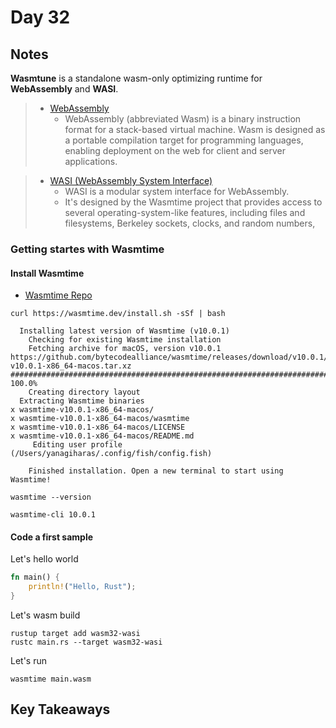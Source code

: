 # Day 32

## Notes

**Wasmtune** is a standalone wasm-only optimizing runtime for **WebAssembly** and **WASI**. 

> - [WebAssembly](https://webassembly.org/)
>   - WebAssembly (abbreviated Wasm) is a binary instruction format for a stack-based virtual machine. Wasm is designed as a portable compilation target for programming languages, enabling deployment on the web for client and server applications.

> - [WASI (WebAssembly System Interface)](https://webassembly.org/)
>   - WASI is a modular system interface for WebAssembly.
>   - It's designed by the Wasmtime project that provides access to several operating-system-like features, including files and filesystems, Berkeley sockets, clocks, and random numbers,

### Getting startes with Wasmtime

#### Install Wasmtime

- [Wasmtime Repo](https://github.com/bytecodealliance/wasmtime)

```shell
curl https://wasmtime.dev/install.sh -sSf | bash
```

```shell
  Installing latest version of Wasmtime (v10.0.1)
    Checking for existing Wasmtime installation
    Fetching archive for macOS, version v10.0.1
https://github.com/bytecodealliance/wasmtime/releases/download/v10.0.1/wasmtime-v10.0.1-x86_64-macos.tar.xz
######################################################################## 100.0%
    Creating directory layout
  Extracting Wasmtime binaries
x wasmtime-v10.0.1-x86_64-macos/
x wasmtime-v10.0.1-x86_64-macos/wasmtime
x wasmtime-v10.0.1-x86_64-macos/LICENSE
x wasmtime-v10.0.1-x86_64-macos/README.md
     Editing user profile (/Users/yanagiharas/.config/fish/config.fish)

    Finished installation. Open a new terminal to start using Wasmtime!
```

```shell
wasmtime --version

wasmtime-cli 10.0.1
```

#### Code a first sample

Let's hello world

```rust
fn main() {
    println!("Hello, Rust");
}
```

Let's wasm build

```shell
rustup target add wasm32-wasi
rustc main.rs --target wasm32-wasi
```

Let's run

```shell
wasmtime main.wasm
```

## Key Takeaways
